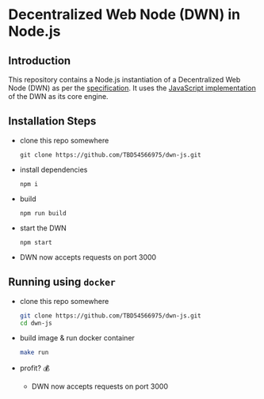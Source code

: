# Decentralized Web Node (DWN) in Node.js


## Introduction

This repository contains a Node.js instantiation of a Decentralized Web Node (DWN) as per the [specification](https://identity.foundation/decentralized-web-node/spec/). It uses the [JavaScript implementation](https://github.com/TBD54566975/dwn-sdk-js) of the DWN as its core engine.

## Installation Steps

- clone this repo somewhere

  `git clone https://github.com/TBD54566975/dwn-js.git`

- install dependencies

  `npm i`

- build

  `npm run build`

- start the DWN

  `npm start`

- DWN now accepts requests on port 3000

## Running using `docker`
- clone this repo somewhere

  ```bash
  git clone https://github.com/TBD54566975/dwn-js.git
  cd dwn-js
  ```

- build image & run docker container
  ```bash
  make run   
  ```

- profit? 💰 
  - DWN now accepts requests on port 3000
